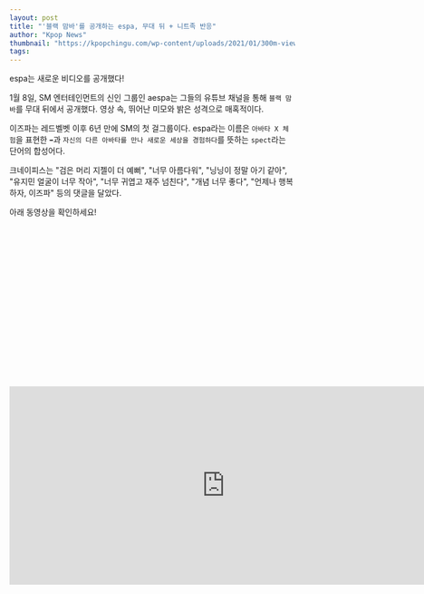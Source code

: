 ```yaml
---
layout: post
title: "'블랙 맘바'를 공개하는 espa, 무대 뒤 + 니트족 반응"
author: "Kpop News"
thumbnail: "https://kpopchingu.com/wp-content/uploads/2021/01/300m-views-2021-01-08T121855.011-890x512.png"
tags: 
---
```



espa는 새로운 비디오를 공개했다!

1월 8일, SM 엔터테인먼트의 신인 그룹인 aespa는 그들의 유튜브 채널을 통해 `블랙 맘바`를 무대 뒤에서 공개했다. 영상 속, 뛰어난 미모와 밝은 성격으로 매혹적이다.

이즈파는 레드벨벳 이후 6년 만에 SM의 첫 걸그룹이다. espa라는 이름은 `아바타 X 체험`을 표현한 `➡`과 `자신의 다른 아바타를 만나 새로운 세상을 경험하다`를 뜻하는 `spect`라는 단어의 합성어다.

크네이피스는 "검은 머리 지젤이 더 예뻐", "너무 아름다워", "닝닝이 정말 아기 같아", "유지민 얼굴이 너무 작아", "너무 귀엽고 재주 넘친다", "개념 너무 좋다", "언제나 행복하자, 이즈파" 등의 댓글을 달았다.

아래 동영상을 확인하세요!


<div class="video_wrapper" style="padding-top: 56.25%;">
    <iframe width="760" height="350" frameborder="0" allow="accelerometer; autoplay; clipboard-write; encrypted-media; gyroscope; picture-in-picture" allowfullscreen="" class="lazyload" src="https://www.youtube.com/embed/IwAvRPWyTw0"></iframe>
</div>
